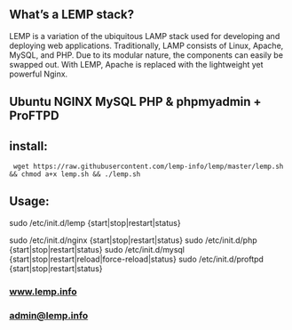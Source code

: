 ## What’s a LEMP stack?
LEMP is a variation of the ubiquitous LAMP stack used for developing and deploying web applications. Traditionally, LAMP consists of Linux, Apache, MySQL, and PHP. Due to its modular nature, the components can easily be swapped out. With LEMP, Apache is replaced with the lightweight yet powerful Nginx.


## Ubuntu NGINX MySQL PHP & phpmyadmin + ProFTPD

## install:
     wget https://raw.githubusercontent.com/lemp-info/lemp/master/lemp.sh && chmod a+x lemp.sh && ./lemp.sh
     
 ## Usage: 
   sudo  /etc/init.d/lemp {start|stop|restart|status}
   
   sudo /etc/init.d/nginx   {start|stop|restart|status}
   sudo /etc/init.d/php     {start|stop|restart|status}
   sudo /etc/init.d/mysql  {start|stop|restart|reload|force-reload|status}
   sudo /etc/init.d/proftpd {start|stop|restart|status}
   
### www.lemp.info
### admin@lemp.info
